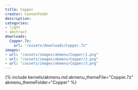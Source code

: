 ```yaml
---
title: Copper
creator: CannonFoddr
description: 
categories:
- light
- abstract
downloads:
  Copper.7z:
    url: "/assets/downloads/Copper.7z"
images:
- url: "/assets/images/akmenu/Copper/1.png"
- url: "/assets/images/akmenu/Copper/2.png"
- url: "/assets/images/akmenu/Copper/3.png"
---
```


{% include kernels/akmenu.md akmenu_themeFile="Copper.7z" akmenu_themeFolder="Copper" %}
